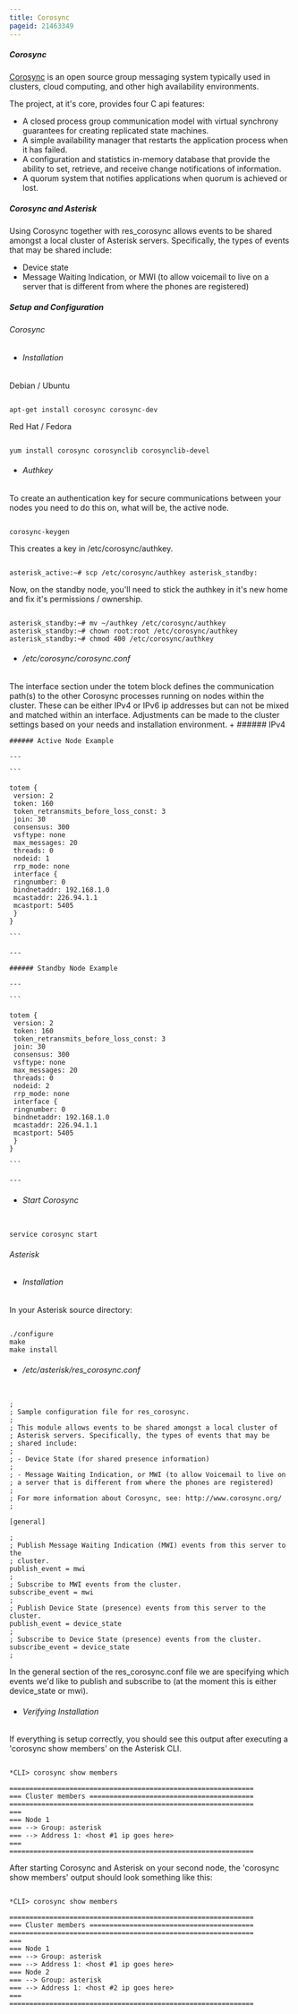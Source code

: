 ```yaml
---
title: Corosync
pageid: 21463349
---
```


##### Corosync

[Corosync](http://www.corosync.org) is an open source group messaging system typically used in clusters, cloud computing, and other high availability environments.

The project, at it's core, provides four C api features:

* A closed process group communication model with virtual synchrony guarantees for creating replicated state machines.
* A simple availability manager that restarts the application process when it has failed.
* A configuration and statistics in-memory database that provide the ability to set, retrieve, and receive change notifications of information.
* A quorum system that notifies applications when quorum is achieved or lost.

##### Corosync and Asterisk

Using Corosync together with res_corosync allows events to be shared amongst a local cluster of Asterisk servers. Specifically, the types of events that may be shared include:

* Device state
* Message Waiting Indication, or MWI (to allow voicemail to live on a server that is different from where the phones are registered)

##### Setup and Configuration

###### Corosync

* ###### Installation

Debian / Ubuntu

```

apt-get install corosync corosync-dev

```

Red Hat / Fedora

```

yum install corosync corosynclib corosynclib-devel

```

* ###### Authkey

To create an authentication key for secure communications between your nodes you need to do this on, what will be, the active node.

```

corosync-keygen

```

This creates a key in /etc/corosync/authkey.

```

asterisk_active:~# scp /etc/corosync/authkey asterisk_standby:

```

Now, on the standby node, you'll need to stick the authkey in it's new home and fix it's permissions / ownership.

```

asterisk_standby:~# mv ~/authkey /etc/corosync/authkey
asterisk_standby:~# chown root:root /etc/corosync/authkey
asterisk_standby:~# chmod 400 /etc/corosync/authkey

```
* ###### /etc/corosync/corosync.conf

The interface section under the totem block defines the communication path(s) to the other Corosync processes running on nodes within the cluster. These can be either IPv4 or IPv6 ip addresses but can not be mixed and matched within an interface. Adjustments can be made to the cluster settings based on your needs and installation environment.
	+ ###### IPv4

	###### Active Node Example

	---

	```

	totem {
	 version: 2
	 token: 160
	 token_retransmits_before_loss_const: 3
	 join: 30
	 consensus: 300
	 vsftype: none
	 max_messages: 20
	 threads: 0
	 nodeid: 1
	 rrp_mode: none
	 interface {
	 ringnumber: 0
	 bindnetaddr: 192.168.1.0
	 mcastaddr: 226.94.1.1
	 mcastport: 5405
	 }
	}

	```

	---

	###### Standby Node Example

	---

	```

	totem {
	 version: 2
	 token: 160
	 token_retransmits_before_loss_const: 3
	 join: 30
	 consensus: 300
	 vsftype: none
	 max_messages: 20
	 threads: 0
	 nodeid: 2
	 rrp_mode: none
	 interface {
	 ringnumber: 0
	 bindnetaddr: 192.168.1.0
	 mcastaddr: 226.94.1.1
	 mcastport: 5405
	 }
	}

	```

	---

* ###### Start Corosync

```

service corosync start

```

###### Asterisk

* ###### Installation

In your Asterisk source directory:

```

./configure
make
make install

```

* ###### /etc/asterisk/res_corosync.conf

```

;
; Sample configuration file for res_corosync.
;
; This module allows events to be shared amongst a local cluster of
; Asterisk servers. Specifically, the types of events that may be
; shared include:
;
; - Device State (for shared presence information)
;
; - Message Waiting Indication, or MWI (to allow Voicemail to live on
; a server that is different from where the phones are registered)
;
; For more information about Corosync, see: http://www.corosync.org/
;

[general]

;
; Publish Message Waiting Indication (MWI) events from this server to the
; cluster.
publish_event = mwi
;
; Subscribe to MWI events from the cluster.
subscribe_event = mwi
;
; Publish Device State (presence) events from this server to the cluster.
publish_event = device_state
;
; Subscribe to Device State (presence) events from the cluster.
subscribe_event = device_state
;

```

In the general section of the res_corosync.conf file we are specifying which events we'd like to publish and subscribe to (at the moment this is either device_state or mwi).

* ###### Verifying Installation

If everything is setup correctly, you should see this output after executing a 'corosync show members' on the Asterisk CLI.

```

*CLI> corosync show members

=============================================================
=== Cluster members =========================================
=============================================================
===
=== Node 1
=== --> Group: asterisk
=== --> Address 1: <host #1 ip goes here>
===
=============================================================

```

After starting Corosync and Asterisk on your second node, the 'corosync show members' output should look something like this:

```

*CLI> corosync show members 

=============================================================
=== Cluster members =========================================
=============================================================
===
=== Node 1
=== --> Group: asterisk
=== --> Address 1: <host #1 ip goes here>
=== Node 2
=== --> Group: asterisk
=== --> Address 1: <host #2 ip goes here>
===
=============================================================

```
